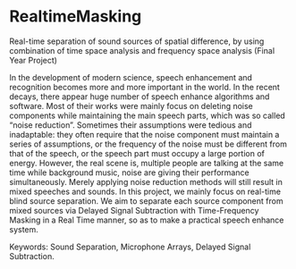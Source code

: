 # RealtimeMasking
Real-time separation of sound sources of spatial difference, by using combination of time space analysis and frequency space analysis (Final Year Project)


In the development of modern science, speech enhancement and recognition becomes more and
more important in the world. In the recent decays, there appear huge number of speech enhance
algorithms and software. Most of their works were mainly focus on deleting noise components while
maintaining the main speech parts, which was so called “noise reduction”. Sometimes their
assumptions were tedious and inadaptable: they often require that the noise component must maintain
a series of assumptions, or the frequency of the noise must be different from that of the speech, or the
speech part must occupy a large portion of energy. However, the real scene is, multiple people are
talking at the same time while background music, noise are giving their performance simultaneously.
Merely applying noise reduction methods will still result in mixed speeches and sounds. In this
project, we mainly focus on real-time blind source separation. We aim to separate each source
component from mixed sources via Delayed Signal Subtraction with Time-Frequency Masking in a
Real Time manner, so as to make a practical speech enhance system.


Keywords: Sound Separation, Microphone Arrays, Delayed Signal Subtraction.

